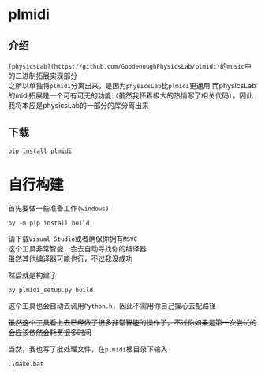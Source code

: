 # plmidi

## 介绍
`[physicsLab](https://github.com/GoodenoughPhysicsLab/plmidi)`的`music`中的二进制拓展实现部分  
之所以单独将`plmidi`分离出来，是因为`physicsLab`比`plmidi`更通用
而physicsLab的midi拓展是一个可有可无的功能（虽然我怀着极大的热情写了相关代码），因此我将本应是physicsLab的一部分的库分离出来

## 下载
```shell
pip install plmidi
```

# 自行构建
首先要做一些准备工作`(windows)`
```shell
py -m pip install build
```
请下载`Visual Studio`或者确保你拥有`MSVC`  
这个工具非常智能，会去自动寻找你的编译器  
虽然其他编译器可能也行，不过我没成功  

然后就是构建了  
```shell
py plmidi_setup.py build
```

这个工具也会自动去调用`Python.h`，因此不需用你自己操心去配路径  

<del>虽然这个工具看上去已经做了很多非常智能的操作了，不过你如果是第一次尝试的会应该依然会耗费很多时间</del>  

当然，我也写了批处理文件，在`plmidi`根目录下输入
```
.\make.bat
```
